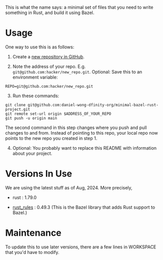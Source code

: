 This is what the name says: a minimal set of files that you need to write
something in Rust, and build it using Bazel.


# Usage

One way to use this is as follows:

1. Create a [new repository in GitHub][create].

[create]: https://github.com/new

2. Note the address of your repo. E.g. `git@github.com:hacker/new_repo.git`.
Optional: Save this to an environment variable:

```
REPO=git@github.com:hacker/new_repo.git
```

3. Run these commands:

```
git clone git@github.com:daniel-wong-dfinity-org/minimal-bazel-rust-project.git
git remote set-url origin $ADDRESS_OF_YOUR_REPO
git push -u origin main
```

The second command in this step changes where you push and pull changes to and
from. Instead of pointing to this repo, your local repo now points to the new
repo you created in step 1.

4. Optional: You probably want to replace this README with information about your project.


# Versions In Use

We are using the latest stuff as of Aug, 2024. More precisely,

- rust : 1.79.0

- [rust_rules] : 0.49.3 (This is the Bazel library that adds Rust support to Bazel.)

[rust_rules]: https://github.com/bazelbuild/rules_rust


# Maintenance

To update this to use later versions, there are a few lines in WORKSPACE that
you'd have to modify.
